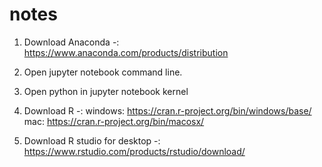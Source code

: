 # notes

1. Download Anaconda -:
https://www.anaconda.com/products/distribution

2. Open jupyter notebook command line.

3. Open python in jupyter notebook kernel

4. Download R -:
windows:
https://cran.r-project.org/bin/windows/base/
mac:
https://cran.r-project.org/bin/macosx/

5. Download R studio for desktop -:
https://www.rstudio.com/products/rstudio/download/
